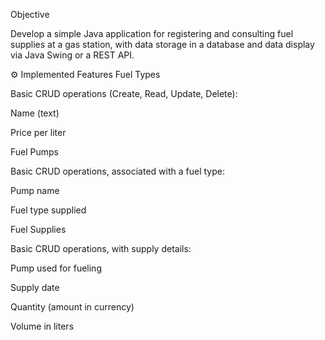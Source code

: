 Objective

Develop a simple Java application for registering and consulting fuel supplies at a gas station, with data storage in a database and data display via Java Swing or a REST API.

⚙️ Implemented Features
Fuel Types

Basic CRUD operations (Create, Read, Update, Delete):

Name (text)

Price per liter

Fuel Pumps

Basic CRUD operations, associated with a fuel type:

Pump name

Fuel type supplied

Fuel Supplies

Basic CRUD operations, with supply details:

Pump used for fueling

Supply date

Quantity (amount in currency)

Volume in liters
